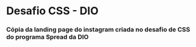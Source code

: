 # Desafio CSS - DIO

### Cópia da landing page do instagram criada no desafio de CSS do programa Spread da DIO
